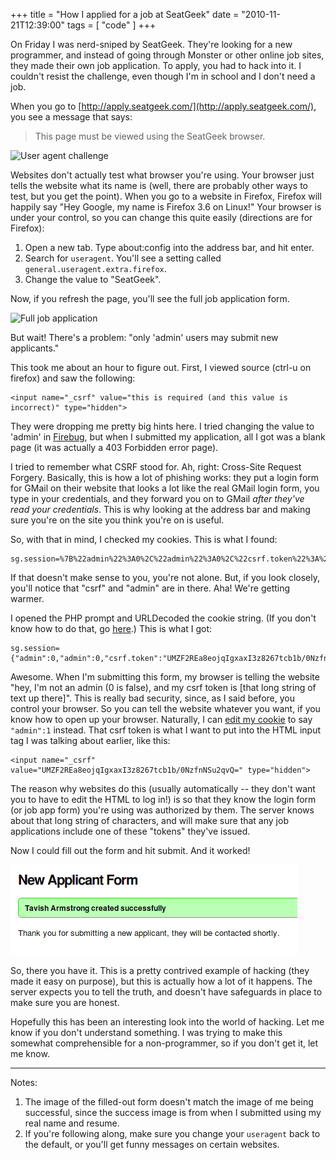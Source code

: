 +++
title = "How I applied for a job at SeatGeek"
date = "2010-11-21T12:39:00"
tags = [ "code" ]
+++

On Friday I was nerd-sniped by SeatGeek. They're looking for a new
programmer, and instead of going through Monster or other online job
sites, they made their own job application. To apply, you had to hack
into it. I couldn't resist the challenge, even though I'm in school and
I don't need a job.

When you go to [http://apply.seatgeek.com/](http://apply.seatgeek.com/),
you see a message that says:

> This page must be viewed using the SeatGeek browser.

![User agent
challenge](/photos/seatgeek/useragent.png)

Websites don't actually test what browser you're using. Your browser
just tells the website what its name is (well, there are probably other
ways to test, but you get the point). When you go to a website in
Firefox, Firefox will happily say "Hey Google, my name is Firefox 3.6 on
Linux!" Your browser is under your control, so you can change this quite
easily (directions are for Firefox):

1.  Open a new tab. Type about:config into the address bar, and hit
    enter.
2.  Search for `useragent`. You'll see a setting called
    `general.useragent.extra.firefox`.
3.  Change the value to "SeatGeek".

Now, if you refresh the page, you'll see the full job application form.

![Full job
application](/photos/seatgeek/ignorethis.png)

But wait! There's a problem: "only 'admin' users may submit new
applicants."

This took me about an hour to figure out. First, I viewed source (ctrl-u
on firefox) and saw the following:

    <input name="_csrf" value="this is required (and this value is incorrect)" type="hidden">

They were dropping me pretty big hints here. I tried changing the value
to 'admin' in [Firebug](http://getfirebug.com/), but when I submitted my
application, all I got was a blank page (it was actually a 403 Forbidden
error page).

I tried to remember what CSRF stood for. Ah, right: Cross-Site Request
Forgery. Basically, this is how a lot of phishing works: they put a
login form for GMail on their website that looks a lot like the real
GMail login form, you type in your credentials, and they forward you on
to GMail *after they've read your credentials*. This is why looking at
the address bar and making sure you're on the site you think you're on
is useful.

So, with that in mind, I checked my cookies. This is what I found:

    sg.session=%7B%22admin%22%3A0%2C%22admin%22%3A0%2C%22csrf.token%22%3A%22UMZF2REa8eojqIgxaxI3z8267tcb1b%2F0NzfnNSu2qvQ%3D%22%7D;

If that doesn't make sense to you, you're not alone. But, if you look
closely, you'll notice that "csrf" and "admin" are in there. Aha! We're
getting warmer.

I opened the PHP prompt and URLDecoded the cookie string. (If you don't
know how to do that, go
[here](http://www.string-functions.com/urldecode.aspx).) This is what I
got:

    sg.session={"admin":0,"admin":0,"csrf.token":"UMZF2REa8eojqIgxaxI3z8267tcb1b/0NzfnNSu2qvQ="};

Awesome. When I'm submitting this form, my browser is telling the
website "hey, I'm not an admin (0 is false), and my csrf token is [that
long string of text up there]". This is really bad security, since, as I
said before, you control your browser. So you can tell the website
whatever you want, if you know how to open up your browser. Naturally, I
can [edit my cookie](https://addons.mozilla.org/af/firefox/addon/4510/)
to say `"admin":1` instead. That csrf token is what I want to put into
the HTML input tag I was talking about earlier, like this:

    <input name="_csrf" value="UMZF2REa8eojqIgxaxI3z8267tcb1b/0NzfnNSu2qvQ=" type="hidden">

The reason why websites do this (usually automatically -- they don't
want you to have to edit the HTML to log in!) is so that they know the
login form (or job app form) you're using was authorized by them. The
server knows about that long string of characters, and will make sure
that any job applications include one of these "tokens" they've issued.

Now I could fill out the form and hit submit. And it worked!

![Win!](/photos/seatgeek/seatgeek_win.png)

So, there you have it. This is a pretty contrived example of hacking
(they made it easy on purpose), but this is actually how a lot of it
happens. The server expects you to tell the truth, and doesn't have
safeguards in place to make sure you are honest.

Hopefully this has been an interesting look into the world of hacking.
Let me know if you don't understand something. I was trying to make this
somewhat comprehensible for a non-programmer, so if you don't get it,
let me know.

* * * * *

Notes:

1.  The image of the filled-out form doesn't match the image of me being
    successful, since the success image is from when I submitted using
    my real name and resume.
2.  If you're following along, make sure you change your `useragent`
    back to the default, or you'll get funny messages on certain
    websites.

